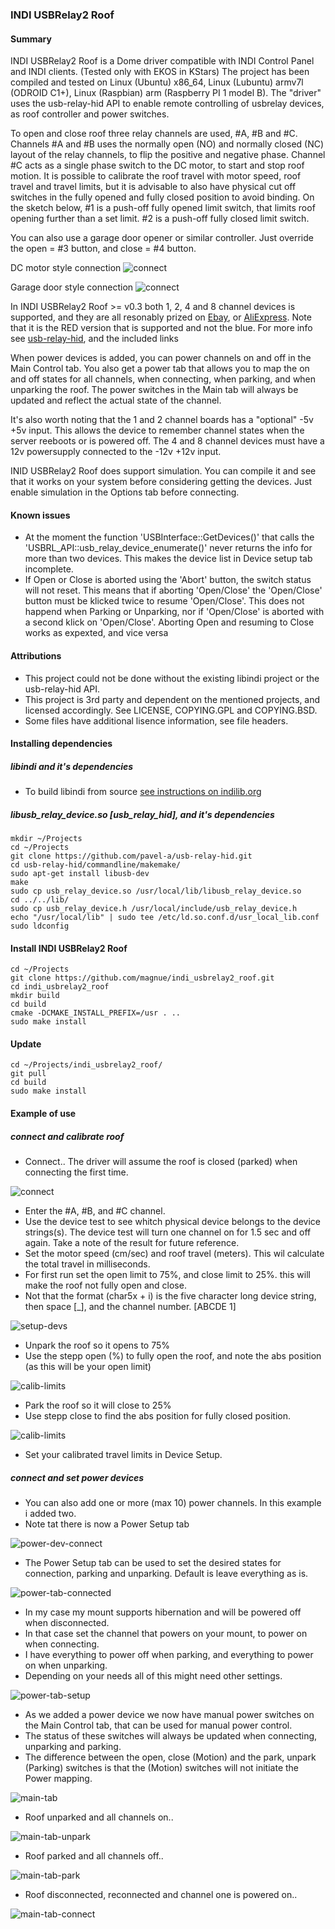### INDI USBRelay2 Roof

#### Summary
INDI USBRelay2 Roof is a Dome driver compatible with INDI Control Panel and INDI clients. (Tested only with EKOS in KStars)
The project has been compiled and tested on Linux (Ubuntu) x86_64, Linux (Lubuntu) armv7l (ODROID C1+), Linux (Raspbian) arm (Raspberry PI 1 model B).
The "driver" uses the usb-relay-hid API to enable remote controlling of usbrelay devices, as roof controller and power switches. 

To open and close roof three relay channels are used, #A, #B and #C. Channels #A and #B uses the normally open (NO) and normally closed (NC) layout of the relay channels, to flip the positive and negative phase. Channel #C acts as a single phase switch to the DC motor, to start and stop roof motion. It is possible to calibrate the roof travel with motor speed, roof travel and travel limits, but it is advisable to also have physical cut off switches in the fully opened and fully closed position to avoid binding. On the sketch below, #1 is a push-off fully opened limit switch, that limits roof opening further than a set limit. #2 is a push-off fully closed limit switch.

You can also use a garage door opener or similar controller. Just override the open = #3 button, and close = #4 button.

DC motor style connection
![connect](doc-media/usbrelay2-connect.jpg)

Garage door style connection
![connect](doc-media/usbrelay2-connect-garage.jpg)

In INDI USBRelay2 Roof >= v0.3 both 1, 2, 4 and 8 channel devices is supported, and they are all resonably prized on [Ebay](http://www.ebay.com/sch/i.html?_odkw=5v+usb+relay+programmable+compute+controll&_osacat=0&_from=R40&_trksid=p2045573.m570.l1313.TR0.TRC0.H0.X5v+usb+relay+programmable+computer+controll.TRS0&_nkw=5v+usb+relay+programmable+computer+controll&_sacat=0), or
[AliExpress](http://www.aliexpress.com/wholesale?catId=0&initiative_id=SB_20160504000929&SearchText=5v+usb+relay+programmable+computer+controll).
Note that it is the RED version that is supported and not the blue. For more info see [usb-relay-hid](https://github.com/pavel-a/usb-relay-hid), and the included links

When power devices is added, you can power channels on and off in the Main Control tab. You also get a power tab that allows you to map the on and off states for all channels, when connecting, when parking, and when unparking the roof. The power switches in the Main tab will always be updated and reflect the actual state of the channel.

It's also worth noting that the 1 and 2 channel boards has a "optional" -5v +5v input. This allows the device to remember channel states when the server reeboots or is powered off. The 4 and 8 channel devices must have a 12v powersupply connected to the -12v +12v input.

INID USBRelay2 Roof does support simulation. You can compile it and see that it works on your system before considering getting the devices. Just enable simulation in the Options tab before connecting.


#### Known issues
* At the moment the function 'USBInterface::GetDevices()' that calls the 'USBRL_API::usb_relay_device_enumerate()' never returns the info for more than two devices. This makes the device list in Device setup tab incomplete.
* If Open or Close is aborted using the 'Abort' button, the switch status will not reset. This means that if aborting 'Open/Close' the 'Open/Close' button must be klicked twice to resume 'Open/Close'. This does not happend when Parking or Unparking, nor if 'Open/Close' is aborted with a second klick on 'Open/Close'. Aborting Open and resuming to Close works as expexted, and vice versa

#### Attributions
* This project could not be done without the existing libindi project or the usb-relay-hid API.
* This project is 3rd party and dependent on the mentioned projects, and licensed accordingly. See LICENSE, COPYING.GPL and COPYING.BSD.
* Some files have additional lisence information, see file headers.

#### Installing dependencies
##### libindi and it's dependencies
* To build libindi from source [see instructions on indilib.org](http://www.indilib.org/forum/general/210-howto-building-latest-libindi-ekos.html)

##### libusb_relay_device.so [usb_relay_hid], and it's dependencies
```
mkdir ~/Projects
cd ~/Projects
git clone https://github.com/pavel-a/usb-relay-hid.git
cd usb-relay-hid/commandline/makemake/
sudo apt-get install libusb-dev
make
sudo cp usb_relay_device.so /usr/local/lib/libusb_relay_device.so
cd ../../lib/
sudo cp usb_relay_device.h /usr/local/include/usb_relay_device.h
echo "/usr/local/lib" | sudo tee /etc/ld.so.conf.d/usr_local_lib.conf
sudo ldconfig
```

#### Install INDI USBRelay2 Roof
```
cd ~/Projects
git clone https://github.com/magnue/indi_usbrelay2_roof.git
cd indi_usbrelay2_roof
mkdir build
cd build
cmake -DCMAKE_INSTALL_PREFIX=/usr . ..
sudo make install
```
#### Update
```
cd ~/Projects/indi_usbrelay2_roof/
git pull
cd build
sudo make install
```

#### Example of use

##### connect and calibrate roof
* Connect.. The driver will assume the roof is closed (parked) when connecting the first time.

![connect](doc-media/1-connect-no-config.jpg)

* Enter the #A, #B, and #C channel. 
* Use the device test to see whitch physical device belongs to the device strings(s). The device test will turn one channel on for 1.5 sec and off again. Take a note of the result for future reference.
* Set the motor speed (cm/sec) and roof travel (meters). This wil calculate the total travel in milliseconds.
* For first run set the open limit to 75%, and close limit to 25%. this will make the roof not fully open and close.
* Not that the format (char5x + i) is the five character long device string, then space [_], and the channel number. [ABCDE 1]

![setup-devs](doc-media/2-no-config-setup-devs.jpg)

* Unpark the roof so it opens to 75%
* Use the stepp open (%) to fully open the roof, and note the abs position (as this will be your open limit)

![calib-limits](doc-media/4-rooflimit-setup-step-open.jpg)

* Park the roof so it will close to 25%
* Use stepp close to find the abs position for fully closed position.

![calib-limits](doc-media/6-rooflimit-setup-step-close.jpg)

* Set your calibrated travel limits in Device Setup.

##### connect and set power devices
* You can also add one or more (max 10) power channels. In this example i added two.
* Note tat there is now a Power Setup tab

![power-dev-connect](doc-media/7-powerdev-connect.jpg)

* The Power Setup tab can be used to set the desired states for connection, parking and unparking. Default is leave everything as is.

![power-tab-connected](doc-media/8-powertab-connected.jpg)

* In my case my mount supports hibernation and will be powered off when disconnected.
* In that case set the channel that powers on your mount, to power on when connecting.
* I have everything to power off when parking, and everything to power on when unparking.
* Depending on your needs all of this might need other settings.

![power-tab-setup](doc-media/9-powertab-setup.jpg)

* As we added a power device we now have manual power switches on the Main Control tab, that can be used for manual power control.
* The status of these switches will always be updated when connecting, unparking and parking.
* The difference between the open, close (Motion) and the park, unpark (Parking) switches is that the (Motion) switches will not initiate the Power mapping.

![main-tab](doc-media/10-maincontrol-power.jpg)

* Roof unparked and all channels on..

![main-tab-unpark](doc-media/11-maincontrol-power-unpark.jpg)

* Roof parked and all channels off..

![main-tab-park](doc-media/12-maincontrol-power-park.jpg)

* Roof disconnected, reconnected and channel one is powered on..

![main-tab-connect](doc-media/13-maincontrol-power-connect.jpg)

